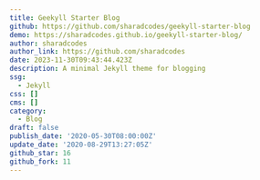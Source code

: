 ```yaml
---
title: Geekyll Starter Blog
github: https://github.com/sharadcodes/geekyll-starter-blog
demo: https://sharadcodes.github.io/geekyll-starter-blog/
author: sharadcodes
author_link: https://github.com/sharadcodes
date: 2023-11-30T09:43:44.423Z
description: A minimal Jekyll theme for blogging
ssg:
  - Jekyll
css: []
cms: []
category:
  - Blog
draft: false
publish_date: '2020-05-30T08:00:00Z'
update_date: '2020-08-29T13:27:05Z'
github_star: 16
github_fork: 11
---
```

